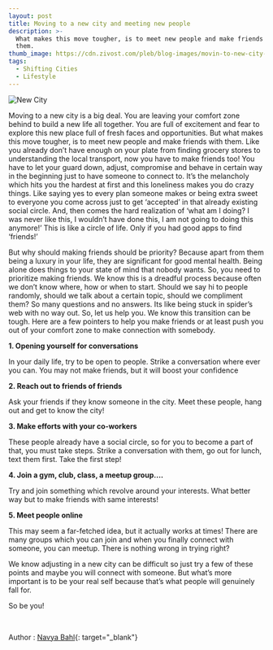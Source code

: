 ```yaml
---
layout: post
title: Moving to a new city and meeting new people
description: >-
  What makes this move tougher, is to meet new people and make friends with
  them.
thumb_image: https://cdn.zivost.com/pleb/blog-images/movin-to-new-city-main.jpg
tags:
  - Shifting Cities
  - Lifestyle
---
```


![New City](https://cdn.zivost.com/pleb/blog-images/movin-to-new-city-main.jpg)

Moving to a new city is a big deal. You are leaving your comfort zone behind to build a new life all together. You are full of excitement and fear to explore this new place full of fresh faces and opportunities. But what makes this move tougher, is to meet new people and make friends with them. Like you already don’t have enough on your plate from finding grocery stores to understanding the local transport, now you have to make friends too\! You have to let your guard down, adjust, compromise and behave in certain way in the beginning just to have someone to connect to. It’s the melancholy which hits you the hardest at first and this loneliness makes you do crazy things. Like saying yes to every plan someone makes or being extra sweet to everyone you come across just to get ‘accepted’ in that already existing social circle. And, then comes the hard realization of ‘what am I doing? I was never like this, I wouldn’t have done this, I am not going to doing this anymore\!’ This is like a circle of life. Only if you had good apps to find ‘friends\!’

But why should making friends should be priority? Because apart from them being a luxury in your life, they are significant for good mental health. Being alone does things to your state of mind that nobody wants. So, you need to prioritize making friends. We know this is a dreadful process because often we don’t know where, how or when to start. Should we say hi to people randomly, should we talk about a certain topic, should we compliment them? So many questions and no answers. Its like being stuck in spider’s web with no way out. So, let us help you. We know this transition can be tough. Here are a few pointers to help you make friends or at least push you out of your comfort zone to make connection with somebody.

**1\. Opening yourself for conversations&nbsp;**

In your daily life, try to be open to people. Strike a conversation where ever you can. You may not make friends, but it will boost your confidence

**2\. Reach out to friends of friends&nbsp;**

Ask your friends if they know someone in the city. Meet these people, hang out and get to know the city\!

**3\. Make efforts with your co-workers**

These people already have a social circle, so for you to become a part of that, you must take steps. Strike a conversation with them, go out for lunch, text them first. Take the first step\!

**4\. Join a gym, club, class, a meetup group….**

Try and join something which revolve around your interests. What better way but to make friends with same interests\!

**5\. Meet people online&nbsp;**

This may seem a far-fetched idea, but it actually works at times\! There are many groups which you can join and when you finally connect with someone, you can meetup. There is nothing wrong in trying right?

We know adjusting in a new city can be difficult so just try a few of these points and maybe you will connect with someone. But what’s more important is to be your real self because that’s what people will genuinely fall for.

So be you\!

&nbsp;

Author : [Navya Bahl](https://www.facebook.com/nvnavya){: target="_blank"}